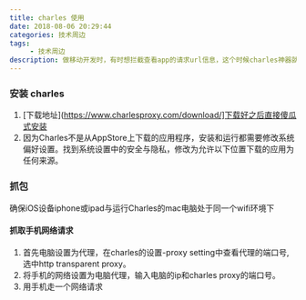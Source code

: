 ```yaml
---
title: charles 使用
date: 2018-08-06 20:29:44
categories: 技术周边
tags:
     - 技术周边
description: 做移动开发时，有时想拦截查看app的请求url信息，这个时候charles神器就展现出了它的用武之地。
---
```


### 安装 charles
1. [下载地址](https://www.charlesproxy.com/download/]下载好之后直接傻瓜式安装
2. 因为Charles不是从AppStore上下载的应用程序，安装和运行都需要修改系统偏好设置。找到系统设置中的安全与隐私，修改为允许以下位置下载的应用为任何来源。

### 抓包
确保iOS设备iphone或ipad与运行Charles的mac电脑处于同一个wifi环境下

#### 抓取手机网络请求
1. 首先电脑设置为代理，在charles的设置-proxy setting中查看代理的端口号,选中http transparent proxy。
2. 将手机的网络设置为电脑代理，输入电脑的ip和charles proxy的端口号。
3. 用手机走一个网络请求


